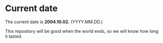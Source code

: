 # Current date

The current date is **2004.10.02.** (YYYY.MM.DD.)

This repository will be good when the world ends, so we will know how long it lasted.